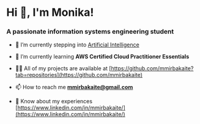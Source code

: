 <h1 align="left" >   Hi 👋, I'm Monika!</h1>
<h3 align="left" >   A passionate information systems engineering student</h3>

- 🔭 I’m currently stepping into [Artificial Intelligence](https://github.com/mmirbakaite/Artificial-Intelligence-Fundamentals.git)

- 🌱 I’m currently learning **AWS Certified Cloud Practitioner Essentials**

- 👨‍💻 All of my projects are available at [https://github.com/mmirbakaite?tab=repositories](https://github.com/mmirbakaite)

- 📫 How to reach me **mmirbakaite@gmail.com**

- 📄 Know about my experiences [https://www.linkedin.com/in/mmirbakaite/](https://www.linkedin.com/in/mmirbakaite/)

